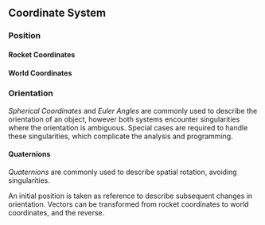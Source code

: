 ## Coordinate System

### Position

#### Rocket Coordinates

#### World Coordinates

### Orientation

*Spherical  Coordinates* and *Euler Angles* are commonly used to describe the orientation of an object, however both systems encounter singularities where the orientation is ambiguous. 
Special cases are required to handle these singularities, which complicate the analysis and programming.

#### Quaternions 

*Quaternions* are commonly used to describe spatial rotation, avoiding singularities. 

An initial position is taken as reference to describe subsequent changes in orientation.
Vectors can be transformed from rocket coordinates to world coordinates, and the reverse.


